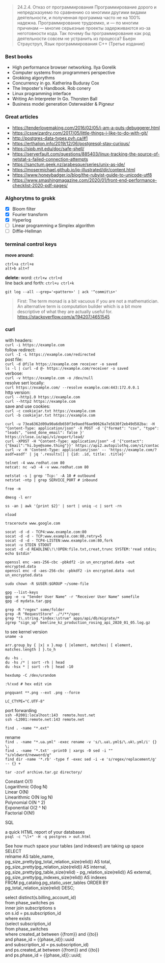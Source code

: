 > 24.2.4. Отказ от программирования
> Программирование дорого и непредсказуемо по сравнению со многими другими видами деятельности, и полученная программа часто не на 100% надежна. Программирование трудоемко, и — по многим причинам — многие серьезные проекты задерживаются из-за неготовности кода. Так почему бы программирование как род деятельности совсем не устранить из процесса? Бьерн Страуструп, Язык программирования С++ (Третье издание)

### Best books
* High performance browser networking. Ilya Gorelik
* Computer systems from programmers perspective
* Grokking algorythms
* Concurrency in go. Katherina Buduray Cox
* The Imposter's Handbook. Rob conery
* Linux programming interface
* Writing An Interpreter In Go. Thorsten Ball
* Business model generation Osterwalder & Pigneur

### Great articles
* https://tenderlovemaking.com/2016/02/05/i-am-a-puts-debuggerer.html
* https://csswizardry.com/2017/05/little-things-i-like-to-do-with-git/
* http://postgres-data-types.pvh.ca/#1
* https://erthalion.info/2019/12/06/postgresql-stay-curious/
* https://sipb.mit.edu/doc/safe-shell/
* https://serverfault.com/questions/885403/linux-tracking-the-source-of-netstat-s-failed-connection-attempts
* https://sanctum.geek.nz/arabesque/series/unix-as-ide/
* https://mosermichael.github.io/jq-illustrated/dir/content.html
* https://www.honeybadger.io/blog/the-rubyist-guide-to-unicode-utf8
* https://www.smashingmagazine.com/2020/01/front-end-performance-checklist-2020-pdf-pages/

### Alghorytms to grokk
- [x] Bloom filter
- [x] Fourier transform
- [x] Hyperlog
- [ ] Linear programming и Simplex algorithm
- [ ] Diffie-Hellman

### terminal control keys
**move around:**
```
ctrl+a ctrl+e
alt+b alt+f
```
**delete:**
word: `ctrl+w ctrl+d`  
line back and forth: `ctrl+u ctrl+k`  

`git log --all --grep='<pattern>' | ack '^commit\s+'`  

> First: The term monad is a bit vacuous if you are not a mathematician. An alternative term is computation builder which is a bit more descriptive of what they are actually useful for.
> https://stackoverflow.com/a/194207/4651545

### curl
with headers:  
`curl -i https://example.com`  
follow redirect:  
`curl -I -L https://example.com/redirected`  
post file:  
`curl -d @file https://example.com receiver -o saved`  
`ls -l | curl -d @- https://example.com/receiver -o saved`  
verbose:  
`curl -v https://example.com -o /dev/null`  
resolve sert locally:  
`curl https://example.com/ --resolve example.com:443:172.0.0.1`  
http version:  
`curl --http1.0 https://example.com`  
`curl --http2 https://example.com`  
save and use cookies:  
`curl -c cookiejar.txt https://example.com`  
`curl -b cookiejar.txt https://example.com`  

`curl -u 73ea6362d09a90a6db650f3e9aedf6ae90626a7e5630f2eb49d582ba: -H "Content-Type: application/json" -X POST -d '{"format": "csv", "type": "leads", "send_done_email": false }' https://close.io/api/v1/export/lead/`  
`curl -XPOST -H "Content-Type: application/json" -d '{"contact":{"Email":"hi.bye@some.thing"}}' https://api2.autopilothq.com/v1/contac`  
`curl -v -H 'Content-Type: application/json' -- 'https://example.com/?asdf=asdf' | jq '.results[] | {id: .id, title: .title}'`  

`telnet -4 www.redhat.com 80`  
`netcat: nc -w3 -4 -v www.redhat.com 80`  

`netstat -s | grep 'Tcp:' -A 10 # outbound`  
`netstat -ntp | grep SERVICE_PORT # inbound`  

`free -m`  

`dmesg -l err`  

`ss -an | awk '{print $2}' | sort | uniq -c | sort -rn`  

`nload`  

`traceroute www.google.com`  

`socat -d -d - TCP4:www.example.com:80`  
`socat -d -d - TCP:www.example.com:80,retry=5`  
`socat -d -d - TCP4-LISTEN:www.example.com:80,fork`  
`socat -u STDIN STDOUT`  
`socat -d -d READLINE\!\!OPEN:file.txt,creat,trunc SYSTEM:'read stdin; echo $stdin'`  

`openssl enc -aes-256-cbc -pbkdf2 -in un_encrypted.data -out encrypted.data`  
`openssl enc -d -aes-256-cbc -pbkdf2 -in encrypted.data -out un_encrypted.data`  

`sudo chown -R $USER:$GROUP ~/some-file`  

`gpg --list-keys`  
`gpg -e -u "Sender User Name" -r "Receiver User Name" somefile`  
`gpg -d mydata.tar.gpg`  

`grep -R "regex" some/folder`  
`grep -R "RequestStore" ./*/**/spec`  
`grep "t\.string.*index:\strue" apps/api/db/migrate/*`  
`zgrep "sign_up" beeline_kz_production_rosing_api_2020_01_05.log.gz`  

to see kernel version  
`uname -a`  

`arr.group_by { |x| x }.map { |element, matches| [ element, matches.length ] }.to_h`

`du -hs .`  
`du -hs /* | sort -rh | head`  
`du -hsx * | sort -rh | head -10`  

`hexdump -C /dev/urandom`

`:%!xxd # hex edit vim`

`pngquant **.png --ext .png --force`

`LC_CTYPE="C.UTF-8"`

port forwarding  
`ssh -R2001:localhost:143  remote.host.net`  
`ssh -L2001:remote.net:143 remote.net`  

`find . -name "*.ext"`

rename  
`find . -name "*.ua.yml" -exec rename -v 's/\.ua\.yml$/\.uk\.yml/i' {} \;`  
`find . -name '*.txt' -print0 | xargs -0 sed -i "" "s/oldword/newword/g"`  
`find dir -name '*.rb' -type f -exec sed -i -e 's/regex/replacement/g' -- {} +`  

`tar -zcvf archive.tar.gz directory/`

Constant       O(1)  
Logarithmic    O(log N)  
Linear         O(N)  
Linearithmic   O(N log N)  
Polynomial     O(N ^ 2)  
Exponential    O(2 ^ N)  
Factorial      O(N!)  

SQL

a quick HTML report of your databases  
`psql -c "\l+" -H -q postgres > out.html`

See how much space your tables (and indexes!) are taking up space  
SELECT  
relname AS table_name,  
pg_size_pretty(pg_total_relation_size(relid)) AS total,  
pg_size_pretty(pg_relation_size(relid)) AS internal,  
pg_size_pretty(pg_table_size(relid) - pg_relation_size(relid)) AS external,  
pg_size_pretty(pg_indexes_size(relid)) AS indexes  
FROM pg_catalog.pg_statio_user_tables ORDER BY pg_total_relation_size(relid) DESC;  

select distinct(s.billing_account_id)  
from phase_switches ps  
inner join subscriptions s  
on s.id = ps.subscription_id  
where exists  
  (select subscription_id  
  from phase_switches  
  where created_at between {{from}} and {{to}}  
  and phase_id = {{phase_id}}::uuid  
  and subscription_id = ps.subscription_id)  
and ps.created_at between {{from}} and {{to}}  
and ps.phase_id = {{phase_id}}::uuid;  
